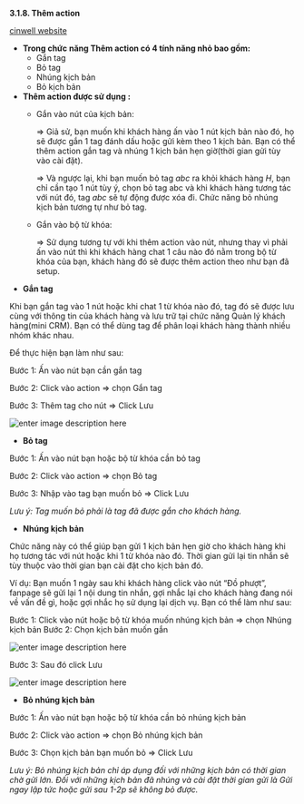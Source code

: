  **3.1.8. Thêm action**

[cinwell website](https://www.youtube.com/embed/1agEZycDpDI ':include :type=iframe width=100% height=400px')

* **Trong chức năng Thêm action có 4 tính năng nhỏ bao gồm:**
    - Gắn tag
    - Bỏ tag
    - Nhúng kịch bản
    - Bỏ kịch bản
* **Thêm action được sử dụng :**
     - Gắn vào nút của kịch bản:
        
		=> Giả sử, bạn muốn khi khách hàng ấn vào 1 nút kịch bản nào đó, họ sẽ được gắn 1 tag đánh dấu hoặc gửi kèm theo 1 kịch bản. Bạn có thể thêm action gắn tag và nhúng 1 kịch bản hẹn giờ(thời gian gửi tùy vào cài đặt). 
        
		=> Và ngược lại, khi bạn muốn bỏ tag *abc* ra khỏi khách hàng *H*, bạn chỉ cần tạo 1 nút tùy ý, chọn bỏ tag abc và khi khách hàng tương tác với nút đó, tag *abc* sẽ tự động được xóa đi. Chức năng bỏ nhúng kịch bản tương tự như bỏ tag.
     
	 - Gắn vào bộ từ khóa: 
       
	   => Sử dụng tương tự với khi thêm action vào nút, nhưng thay vì phải ấn vào nút thì khi khách hàng chat 1 câu nào đó nằm trong bộ từ khóa của bạn, khách hàng đó sẽ được thêm action theo như bạn đã setup.

- **Gắn tag**

Khi bạn gắn tag vào 1 nút hoặc khi chat 1 từ khóa nào đó, tag đó sẽ được lưu cùng với thông tin của khách hàng và lưu trữ tại chức năng Quản lý khách hàng(mini CRM). Bạn có thể dùng tag để phân loại khách hàng thành nhiều nhóm khác nhau.

Để thực hiện bạn làm như sau:

Bước 1: Ấn vào nút bạn cần gắn tag

Bước 2: Click vào action => chọn Gắn tag

Bước 3: Thêm tag cho nút => Click Lưu

![enter image description here](https://static8.muarecdn.com/original/muare/images/2019/11/19/5383734_28.png)

- **Bỏ tag**

Bước 1: Ấn vào nút bạn hoặc bộ từ khóa cần bỏ tag

Bước 2: Click vào action => chọn Bỏ tag

Bước 3: Nhập vào tag bạn muốn bỏ => Click Lưu

*Lưu ý: Tag muốn bỏ phải là tag đã được gắn cho khách hàng.*

- **Nhúng kịch bản**

Chức năng này có thể giúp bạn gửi 1 kịch bản hẹn giờ cho khách hàng khi họ tương tác với nút hoặc khi 1 từ khóa nào đó. Thời gian gửi lại tin nhắn sẽ tùy thuộc vào thời gian bạn cài đặt cho kịch bản đó.

Ví dụ: Bạn muốn 1 ngày sau khi khách hàng click vào nút “Đồ phượt”, fanpage sẽ gửi lại 1 nội dung tin nhắn, gợi nhắc lại cho khách hàng đang nói về vấn đề gì, hoặc gợi nhắc họ sử dụng lại dịch vụ. Bạn có thể làm như sau:

Bước 1: Click vào nút hoặc bộ từ khóa muốn nhúng kịch bản => chọn Nhúng kịch bản
Bước 2: Chọn kịch bản muốn gắn

![enter image description here](https://static8.muarecdn.com/original/muare/images/2019/11/19/5383737_31.png)

Bước 3: Sau đó click Lưu

![enter image description here](https://static8.muarecdn.com/original/muare/images/2019/11/19/5383736_30.png)

- **Bỏ nhúng kịch bản** 

Bước 1: Ấn vào nút bạn hoặc bộ từ khóa cần bỏ nhúng kịch bản

Bước 2: Click vào action => chọn Bỏ nhúng kịch bản

Bước 3: Chọn kịch bản bạn muốn bỏ => Click Lưu

*Lưu ý:  Bỏ nhúng kịch bản chỉ áp dụng đối với những kịch bản có thời gian chờ gửi lớn. Đối với những kịch bản đã nhúng và cài đặt thời gian gửi là Gửi ngay lập tức hoặc  gửi sau 1-2p sẽ không bỏ được.*